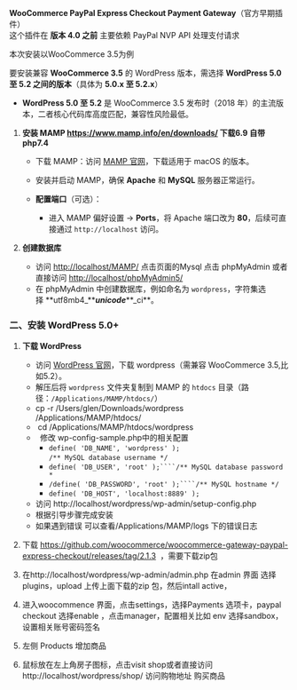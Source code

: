 **WooCommerce PayPal Express Checkout Payment Gateway**（官方早期插件）\
这个插件在 **版本 4.0 之前** 主要依赖 PayPal NVP API 处理支付请求

本次安装以WooCommerce 3.5为例

要安装兼容 **WooCommerce 3.5** 的 WordPress 版本，需选择 **WordPress 5.0 至 5.2 之间的版本**（具体为 **5.0.x 至 5.2.x**）

*   **WordPress 5.0 至 5.2** 是 WooCommerce 3.5 发布时（2018 年）的主流版本，二者核心代码库高度匹配，兼容性风险最低。

1.  **安装 MAMP <https://www.mamp.info/en/downloads/> 下载6.9 自带php7.4**

    *   下载 MAMP：访问 [MAMP 官网](https://www.mamp.info/)，下载适用于 macOS 的版本。
    *   安装并启动 MAMP，确保 **Apache** 和 **MySQL** 服务器正常运行。
    *   **配置端口**（可选）：

        *   进入 MAMP 偏好设置 → **Ports**，将 Apache 端口改为 **80**，后续可直接通过 `http://localhost` 访问。
2.  **创建数据库**

    *   访问 <http://localhost/MAMP/> 点击页面的Mysql 点击 phpMyAdmin 或者直接访问 <http://localhost/phpMyAdmin5/>
    *   在 phpMyAdmin 中创建数据库，例如命名为 `wordpress`，字符集选择 **utf8mb4\_*****unicode***\*\*\_ci\*\*。

### 二、安装 WordPress 5.0+

1.  **下载 WordPress**

    *   访问 [WordPress 官网](https://wordpress.org/)，下载 wordpress（需兼容 WooCommerce 3.5,比如5.2）。
    *   解压后将 `wordpress` 文件夹复制到 MAMP 的 `htdocs` 目录（路径：`/Applications/MAMP/htdocs/`）
    *   &#x20;    cp -r /Users/glen/Downloads/wordpress /Applications/MAMP/htdocs/
    *   &#x20;     cd /Applications/MAMP/htdocs/wordpress 
    *         修改 wp-config-sample.php中的相关配置
        *   `define( 'DB_NAME', 'wordpress' );`\
            `/** MySQL database username */`
        *   `define( 'DB_USER', 'root' );````/** MySQL database password *`
        *   `/define( 'DB_PASSWORD', 'root' );````/** MySQL hostname */`
        *   `define( 'DB_HOST', 'localhost:8889' );`
    *   访问 http\://localhost/wordpress/wp-admin/setup-config.php
    *   根据引导步骤完成安装
    *   如果遇到错误 可以查看/Applications/MAMP/logs 下的错误日志
2.  下载 <https://github.com/woocommerce/woocommerce-gateway-paypal-express-checkout/releases/tag/2.1.3>  ，需要下载zip包
3.  在http\://localhost/wordpress/wp-admin/admin.php 在admin 界面 选择plugins，upload 上传上面下载的zip 包，然后intall active，
4.  进入woocommence 界面，点击settings，选择Payments 选项卡，paypal checkout 选择enable ，点击manager，配置相关比如 env 选择sandbox，设置相关账号密码签名
5.  左侧 Products 增加商品 

6. 鼠标放在左上角房子图标，点击visit shop或者直接访问 http\://localhost/wordpress/shop/ 访问购物地址 购买商品
